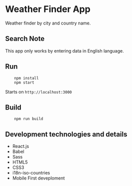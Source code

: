 # Weather Finder App

Weather finder by city and country name.

## Search Note

This app only works by entering data in English language.

## Run
```
    npm install
    npm start
```
Starts on `http://localhost:3000`

## Build
```
    npm run build
```

## Development technologies and details
* React.js
* Babel
* Sass
* HTML5
* CSS3
* i18n-iso-countries
* Mobile First deveploment

